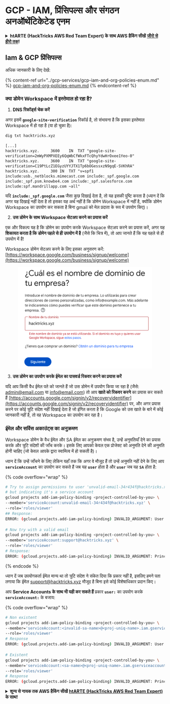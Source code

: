 # GCP - IAM, प्रिंसिपल्स और संगठन अनऑथेंटिकेटेड एनम

<details>

<summary><strong>htARTE (HackTricks AWS Red Team Expert) के साथ AWS हैकिंग सीखें</strong> <a href="https://training.hacktricks.xyz/courses/arte"><strong>जीरो से हीरो तक</strong></a><strong>!</strong></summary>

HackTricks का समर्थन करने के अन्य तरीके:

* यदि आप चाहते हैं कि आपकी **कंपनी का विज्ञापन HackTricks में दिखाई दे** या **HackTricks को PDF में डाउनलोड करें**, तो [**सब्सक्रिप्शन प्लान्स**](https://github.com/sponsors/carlospolop) देखें!
* [**आधिकारिक PEASS & HackTricks स्वैग**](https://peass.creator-spring.com) प्राप्त करें
* [**The PEASS Family**](https://opensea.io/collection/the-peass-family) की खोज करें, हमारा विशेष [**NFTs**](https://opensea.io/collection/the-peass-family) संग्रह
* 💬 [**Discord समूह**](https://discord.gg/hRep4RUj7f) में **शामिल हों** या [**टेलीग्राम समूह**](https://t.me/peass) में या **Twitter** 🐦 पर मुझे **फॉलो** करें [**@carlospolopm**](https://twitter.com/carlospolopm)**.**
* **HackTricks में PRs सबमिट करके अपनी हैकिंग ट्रिक्स शेयर करें** [**HackTricks**](https://github.com/carlospolop/hacktricks) और [**HackTricks Cloud**](https://github.com/carlospolop/hacktricks-cloud)
*
*
* &#x20;github रेपोज़.

</details>

## Iam & GCP प्रिंसिपल्स&#x20;

अधिक जानकारी के लिए देखें:

{% content-ref url="../gcp-services/gcp-iam-and-org-policies-enum.md" %}
[gcp-iam-and-org-policies-enum.md](../gcp-services/gcp-iam-and-org-policies-enum.md)
{% endcontent-ref %}

### क्या डोमेन Workspace में इस्तेमाल हो रहा है?

1. **DNS रिकॉर्ड्स चेक करें**

अगर इसमें **`google-site-verification`** रिकॉर्ड है, तो संभावना है कि इसका इस्तेमाल Workspace में हो रहा है (या हो चुका है):
```
dig txt hacktricks.xyz

[...]
hacktricks.xyz.		3600	IN	TXT	"google-site-verification=2mWyPXMPXEEy6QqWbCfWkxFTcQhyYdwHrOxee1Yeo-0"
hacktricks.xyz.		3600	IN	TXT	"google-site-verification=C19PtLcZ1EGyzUYYJTX1Tp6bOGessxzN9gqE-SVKhRA"
hacktricks.xyz.		300	IN	TXT	"v=spf1 include:usb._netblocks.mimecast.com include:_spf.google.com include:_spf.psm.knowbe4.com include:_spf.salesforce.com include:spf.mandrillapp.com ~all"
```
यदि **`include:_spf.google.com`** जैसा कुछ दिखाई देता है, तो यह इसकी पुष्टि करता है (ध्यान दें कि अगर यह दिखाई नहीं देता है तो इसका यह अर्थ नहीं है कि डोमेन Workspace में नहीं है, क्योंकि डोमेन Workspace का उपयोग कर सकता है बिना gmail को मेल प्रदाता के रूप में उपयोग किए)।

2. **उस डोमेन के साथ Workspace सेटअप करने का प्रयास करें**

एक और विकल्प यह है कि डोमेन का उपयोग करके Workspace सेटअप करने का प्रयास करें, अगर यह **शिकायत करता है कि डोमेन पहले से ही उपयोग में है** (जैसे कि चित्र में), तो आप जानते हैं कि यह पहले से ही उपयोग में है!

Workspace डोमेन सेटअप करने के लिए इसका अनुसरण करें: [https://workspace.google.com/business/signup/welcome](https://workspace.google.com/business/signup/welcome)

<figure><img src="../../../.gitbook/assets/image (141).png" alt=""><figcaption></figcaption></figure>

3. **उस डोमेन का उपयोग करके ईमेल का पासवर्ड रिकवर करने का प्रयास करें**

यदि आप किसी वैध ईमेल पते को जानते हैं जो उस डोमेन में उपयोग किया जा रहा है (जैसे: admin@email.com या info@email.com) तो आप **खाते को रिकवर करने** का प्रयास कर सकते हैं [https://accounts.google.com/signin/v2/recoveryidentifier](https://accounts.google.com/signin/v2/recoveryidentifier) पर, और अगर प्रयास करने पर कोई त्रुटि संदेश नहीं दिखाई देता है जो इंगित करता है कि Google को उस खाते के बारे में कोई जानकारी नहीं है, तो वह Workspace का उपयोग कर रहा है।

### ईमेल और सर्विस अकाउंट्स का अनुक्रमण

Workspace डोमेन के वैध ईमेल और SA ईमेल का अनुक्रमण संभव है, उन्हें अनुमतियाँ देने का प्रयास करके और त्रुटि संदेशों की जाँच करके। इसके लिए आपको केवल एक प्रोजेक्ट को अनुमति देने की अनुमति होनी चाहिए (जो केवल आपके द्वारा स्वामित्व में हो सकती है)।

ध्यान दें कि उन्हें जाँचने के लिए लेकिन यहाँ तक कि अगर वे मौजूद हैं तो उन्हें अनुमति नहीं देने के लिए आप **`serviceAccount`** का उपयोग कर सकते हैं जब यह **`user`** होता है और **`user`** जब यह **`SA`** होता है:

{% code overflow="wrap" %}
```bash
# Try to assign permissions to user 'unvalid-email-34r434f@hacktricks.xyz'
# but indicating it's a service account
gcloud projects add-iam-policy-binding <project-controlled-by-you> \
--member='serviceAccount:unvalid-email-34r434f@hacktricks.xyz' \
--role='roles/viewer'
## Response:
ERROR: (gcloud.projects.add-iam-policy-binding) INVALID_ARGUMENT: User unvalid-email-34r434f@hacktricks.xyz does not exist.

# Now try with a valid email
gcloud projects add-iam-policy-binding <project-controlled-by-you> \
--member='serviceAccount:support@hacktricks.xyz' \
--role='roles/viewer'
# Response:
ERROR: (gcloud.projects.add-iam-policy-binding) INVALID_ARGUMENT: Principal support@hacktricks.xyz is of type "user". The principal should appear as "user:support@hacktricks.xyz". See https://cloud.google.com/iam/help/members/types for additional documentation.
```
{% endcode %}

ध्यान दें जब उपयोगकर्ता ईमेल मान्य था तो त्रुटि संदेश ने संकेत दिया कि प्रकार नहीं है, इसलिए हमने पता लगाया कि ईमेल support@hacktricks.xyz मौजूद है बिना इसे कोई विशेषाधिकार प्रदान किए।

आप **Service Accounts के साथ भी यही कर सकते हैं** प्रकार **`user:`** का उपयोग करके **`serviceAccount:`** के बजाय:

{% code overflow="wrap" %}
```bash
# Non existent
gcloud projects add-iam-policy-binding <project-controlled-by-you> \
--member='serviceAccount:<invalid-sa-name>@<proj-uniq-name>.iam.gserviceaccount.com' \
--role='roles/viewer'
# Response
ERROR: (gcloud.projects.add-iam-policy-binding) INVALID_ARGUMENT: User <invalid-sa-name>@<proj-uniq-name>.iam.gserviceaccount.com does not exist.

# Existent
gcloud projects add-iam-policy-binding <project-controlled-by-you> \
--member='serviceAccount:<sa-name>@<proj-uniq-name>.iam.gserviceaccount.com' \
--role='roles/viewer'
# Response
ERROR: (gcloud.projects.add-iam-policy-binding) INVALID_ARGUMENT: Principal testing@digital-bonfire-410512.iam.gserviceaccount.com is of type "serviceAccount". The principal should appear as "serviceAccount:testing@digital-bonfire-410512.iam.gserviceaccount.com". See https://cloud.google.com/iam/help/members/types for additional documentation.
```
<details>

<summary><strong>शून्य से नायक तक AWS हैकिंग सीखें</strong> <a href="https://training.hacktricks.xyz/courses/arte"><strong>htARTE (HackTricks AWS Red Team Expert)</strong></a><strong> के साथ!</strong></summary>

HackTricks का समर्थन करने के अन्य तरीके:

* यदि आप चाहते हैं कि आपकी **कंपनी का विज्ञापन HackTricks में दिखाई दे** या **HackTricks को PDF में डाउनलोड करें** तो [**सब्सक्रिप्शन प्लान्स**](https://github.com/sponsors/carlospolop) देखें!
* [**आधिकारिक PEASS & HackTricks स्वैग प्राप्त करें**](https://peass.creator-spring.com)
* [**The PEASS Family**](https://opensea.io/collection/the-peass-family) की खोज करें, हमारा एक्सक्लूसिव [**NFTs**](https://opensea.io/collection/the-peass-family) का संग्रह
* 💬 [**Discord समूह में शामिल हों**](https://discord.gg/hRep4RUj7f) या [**telegram समूह**](https://t.me/peass) में या **Twitter** 🐦 पर **मुझे फॉलो** करें [**@carlospolopm**](https://twitter.com/carlospolopm)**.**
* **HackTricks में PRs सबमिट करके अपनी हैकिंग ट्रिक्स साझा करें** [**HackTricks**](https://github.com/carlospolop/hacktricks) और [**HackTricks Cloud**](https://github.com/carlospolop/hacktricks-cloud)
*
*
* &#x20;github repos.

</details>
